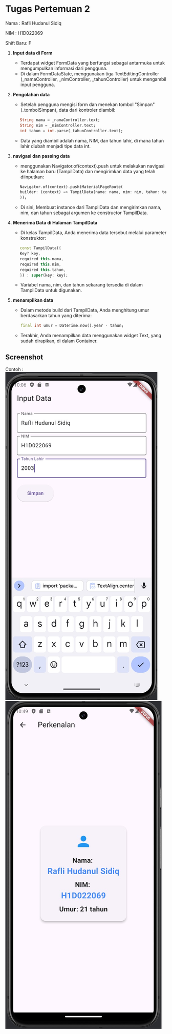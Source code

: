 # Tugas Pertemuan 2



Nama : Rafli Hudanul Sidiq 

NIM : H1D022069

Shift Baru: F

1. **Input data di Form**
    - Terdapat widget FormData yang berfungsi sebagai antarmuka untuk mengumpulkan informasi dari pengguna.
    - Di dalam FormDataState, menggunakan tiga TextEditingController (_namaController, _nimController, _tahunController) untuk mengambil input pengguna.

2. **Pengolahan data**
    - Setelah pengguna mengisi form dan menekan tombol "Simpan" (_tombolSimpan), data dari kontroler diambil:
   ```dart
      String nama = _namaController.text;
      String nim = _nimController.text;
      int tahun = int.parse(_tahunController.text);
   ```
   - Data yang diambil adalah nama, NIM, dan tahun lahir, di mana tahun lahir diubah menjadi tipe data int.
    

3. **navigasi dan passing data**
    - menggunakan Navigator.of(context).push untuk melakukan navigasi ke halaman baru (TampilData) dan mengirimkan data yang telah diinputkan:
   ```dart
      Navigator.of(context).push(MaterialPageRoute(
      builder: (context) => TampilData(nama: nama, nim: nim, tahun: tahun)
      ));
   ```
    - Di sini, Membuat instance dari TampilData dan mengirimkan nama, nim, dan tahun sebagai argumen ke constructor TampilData.


4. **Menerima Data di Halaman TampilData**
    - Di kelas TampilData, Anda menerima data tersebut melalui parameter konstruktor:
   ```dart
      const TampilData({
      Key? key,
      required this.nama,
      required this.nim,
      required this.tahun,
      }) : super(key: key);
   ```
    - Variabel nama, nim, dan tahun sekarang tersedia di dalam TampilData untuk digunakan.

5. **menampilkan data**
    - Dalam metode build dari TampilData, Anda menghitung umur berdasarkan tahun yang diterima:
      ```dart
      final int umur = DateTime.now().year - tahun;
      ```
    - Terakhir, Anda menampilkan data menggunakan widget Text, yang sudah dirapikan, di dalam Container.

## Screenshot
Contoh :
![Lampiran Form](form.png)
![Lampiran Hasil](hasil.png)
